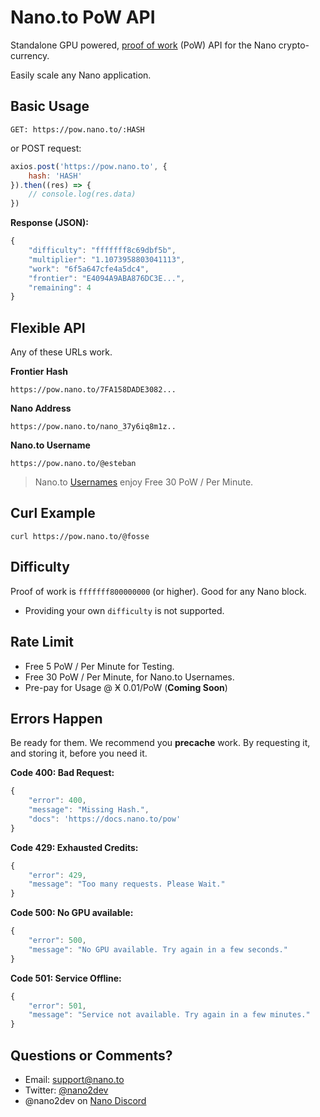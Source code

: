 # Nano.to PoW API

Standalone GPU powered, [proof of work](https://github.com/nanocurrency/nano-pow) (PoW) API for the Nano crypto-currency.

Easily scale any Nano application.

## Basic Usage

```
GET: https://pow.nano.to/:HASH
```

or POST request:

```javascript
axios.post('https://pow.nano.to', { 
    hash: 'HASH' 
}).then((res) => {
    // console.log(res.data)
})
```

**Response (JSON):**

```js
{
    "difficulty": "fffffff8c69dbf5b",
    "multiplier": "1.1073958803041113",
    "work": "6f5a647cfe4a5dc4",
    "frontier": "E4094A9ABA876DC3E...",
    "remaining": 4
}
```

## Flexible API

Any of these URLs work. 

**Frontier Hash**
```
https://pow.nano.to/7FA158DADE3082...
```

**Nano Address**
```
https://pow.nano.to/nano_37y6iq8m1z..
```

**Nano.to Username**
```
https://pow.nano.to/@esteban
```

> Nano.to [Usernames](/username) enjoy Free 30 PoW / Per Minute.

## Curl Example

```
curl https://pow.nano.to/@fosse
```

## Difficulty

Proof of work is  ```fffffff800000000``` (or higher). Good for any Nano block.

- Providing your own ```difficulty``` is not supported.

## Rate Limit

- Free 5 PoW / Per Minute for Testing.
- Free 30 PoW / Per Minute, for Nano.to Usernames.
- Pre-pay for Usage @ Ӿ 0.01/PoW (**Coming Soon**)

## Errors Happen

Be ready for them. We recommend you **precache** work. By requesting it, and storing it, before you need it.

**Code 400: Bad Request:**

```js
{ 
    "error": 400,  
    "message": "Missing Hash.",
    "docs": 'https://docs.nano.to/pow'
}
```

**Code 429: Exhausted Credits:**

```js
{
    "error": 429,
    "message": "Too many requests. Please Wait."
}
```

**Code 500: No GPU available:**

```js
{
    "error": 500, 
    "message": "No GPU available. Try again in a few seconds."
}
```

**Code 501: Service Offline:**

```js
{
    "error": 501, 
    "message": "Service not available. Try again in a few minutes."
}
```

## Questions or Comments? 

- Email: support@nano.to
- Twitter: [@nano2dev](https://twitter.com/nano2dev)
- @nano2dev on [Nano Discord](https://discord.com/invite/RNAE2R9) 